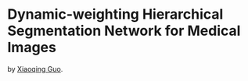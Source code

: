 # Dynamic-weighting Hierarchical Segmentation Network for Medical Images

by [Xiaoqing Guo](https://guo-xiaoqing.github.io/).
